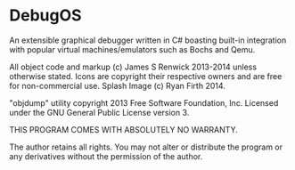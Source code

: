DebugOS
=======

An extensible graphical debugger written in C# boasting built-in integration with 
popular virtual machines/emulators such as Bochs and Qemu.

All object code and markup (c) James S Renwick 2013-2014 unless otherwise stated.
Icons are copyright their respective owners and are free for non-commercial use.
Splash Image (c) Ryan Firth 2014.

"objdump" utility copyright 2013 Free Software Foundation, Inc. 
Licensed under the GNU General Public License version 3.

THIS PROGRAM COMES WITH ABSOLUTELY NO WARRANTY.

The author retains all rights. 
You may not alter or distribute the program or any derivatives without the permission of the author.